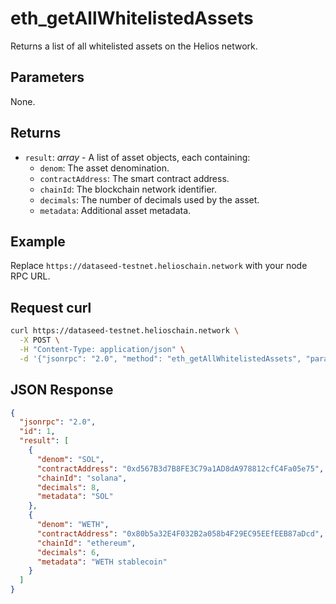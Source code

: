# eth_getAllWhitelistedAssets

Returns a list of all whitelisted assets on the Helios network.

## Parameters

None.

## Returns

- `result`: *array* - A list of asset objects, each containing:
  - `denom`: The asset denomination.
  - `contractAddress`: The smart contract address.
  - `chainId`: The blockchain network identifier.
  - `decimals`: The number of decimals used by the asset.
  - `metadata`: Additional asset metadata.

## Example

Replace `https://dataseed-testnet.helioschain.network` with your node RPC URL.

## Request curl
```sh
curl https://dataseed-testnet.helioschain.network \
  -X POST \
  -H "Content-Type: application/json" \
  -d '{"jsonrpc": "2.0", "method": "eth_getAllWhitelistedAssets", "params": [], "id": 1}'
```

## JSON Response
```json
{
  "jsonrpc": "2.0",
  "id": 1,
  "result": [
    {
      "denom": "SOL",
      "contractAddress": "0xd567B3d7B8FE3C79a1AD8dA978812cfC4Fa05e75",
      "chainId": "solana",
      "decimals": 8,
      "metadata": "SOL"
    },
    {
      "denom": "WETH",
      "contractAddress": "0x80b5a32E4F032B2a058b4F29EC95EEfEEB87aDcd",
      "chainId": "ethereum",
      "decimals": 6,
      "metadata": "WETH stablecoin"
    }
  ]
}
```